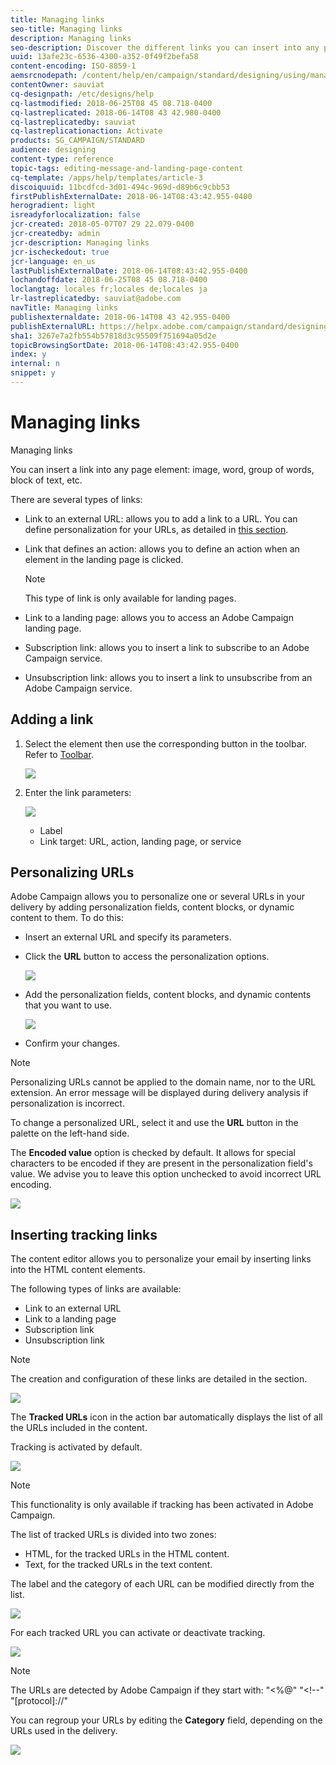 ```yaml
---
title: Managing links
seo-title: Managing links
description: Managing links
seo-description: Discover the different links you can insert into any page element.
uuid: 13afe23c-6536-4300-a352-0f49f2befa58
content-encoding: ISO-8859-1
aemsrcnodepath: /content/help/en/campaign/standard/designing/using/managing-links
contentOwner: sauviat
cq-designpath: /etc/designs/help
cq-lastmodified: 2018-06-25T08 45 08.718-0400
cq-lastreplicated: 2018-06-14T08 43 42.980-0400
cq-lastreplicatedby: sauviat
cq-lastreplicationaction: Activate
products: SG_CAMPAIGN/STANDARD
audience: designing
content-type: reference
topic-tags: editing-message-and-landing-page-content
cq-template: /apps/help/templates/article-3
discoiquuid: 11bcdfcd-3d01-494c-969d-d89b6c9cbb53
firstPublishExternalDate: 2018-06-14T08:43:42.955-0400
herogradient: light
isreadyforlocalization: false
jcr-created: 2018-05-07T07 29 22.079-0400
jcr-createdby: admin
jcr-description: Managing links
jcr-ischeckedout: true
jcr-language: en_us
lastPublishExternalDate: 2018-06-14T08:43:42.955-0400
lochandoffdate: 2018-06-25T08 45 08.718-0400
loclangtag: locales fr;locales de;locales ja
lr-lastreplicatedby: sauviat@adobe.com
navTitle: Managing links
publishexternaldate: 2018-06-14T08 43 42.955-0400
publishExternalURL: https://helpx.adobe.com/campaign/standard/designing/using/managing-links.html
sha1: 3267e7a2fb554b57818d3c95509f751694a05d2e
topicBrowsingSortDate: 2018-06-14T08:43:42.955-0400
index: y
internal: n
snippet: y
---
```


# Managing links

Managing links

You can insert a link into any page element: image, word, group of words, block of text, etc.

There are several types of links:

* Link to an external URL: allows you to add a link to a URL. You can define personalization for your URLs, as detailed in [this section](../../designing/using/managing-links.md#personalizing-urls).
* Link that defines an action: allows you to define an action when an element in the landing page is clicked.

  >[!NOTE]
  >
  >This type of link is only available for landing pages.

* Link to a landing page: allows you to access an Adobe Campaign landing page.
* Subscription link: allows you to insert a link to subscribe to an Adobe Campaign service.
* Unsubscription link: allows you to insert a link to unsubscribe from an Adobe Campaign service.

## Adding a link

1. Select the element then use the corresponding button in the toolbar. Refer to [Toolbar](../../designing/using/content-editor-interface.md#toolbar).

   ![](assets/delivery_content_13.png)

1. Enter the link parameters:

   ![](assets/delivery_content_14.png)

    * Label
    * Link target: URL, action, landing page, or service

## Personalizing URLs

Adobe Campaign allows you to personalize one or several URLs in your delivery by adding personalization fields, content blocks, or dynamic content to them. To do this:

* Insert an external URL and specify its parameters.
* Click the **URL** button to access the personalization options.

  ![](assets/delivery_content_57.png)

* Add the personalization fields, content blocks, and dynamic contents that you want to use.

  ![](assets/delivery_content_58.png)

* Confirm your changes.

>[!NOTE]
>
>Personalizing URLs cannot be applied to the domain name, nor to the URL extension. An error message will be displayed during delivery analysis if personalization is incorrect.

To change a personalized URL, select it and use the **URL** button in the palette on the left-hand side.

The **Encoded value** option is checked by default. It allows for special characters to be encoded if they are present in the personalization field's value. We advise you to leave this option unchecked to avoid incorrect URL encoding.

![](assets/delivery_content_59.png) 

## Inserting tracking links

The content editor allows you to personalize your email by inserting links into the HTML content elements.

The following types of links are available:

* Link to an external URL
* Link to a landing page
* Subscription link
* Unsubscription link

>[!NOTE]
>
>The creation and configuration of these links are detailed in the section.

![](assets/delivery_content_edition4.png)

The **Tracked URLs** icon in the action bar automatically displays the list of all the URLs included in the content.

Tracking is activated by default.

![](assets/delivery_content_edition13.png)

>[!NOTE]
>
>This functionality is only available if tracking has been activated in Adobe Campaign.

The list of tracked URLs is divided into two zones:

* HTML, for the tracked URLs in the HTML content.
* Text, for the tracked URLs in the text content.

The label and the category of each URL can be modified directly from the list.

![](assets/delivery_content_edition14.png)

For each tracked URL you can activate or deactivate tracking.

![](assets/delivery_content_edition15.png)

>[!NOTE]
>
>The URLs are detected by Adobe Campaign if they start with: "&lt;%@" "&lt;!--" "[protocol]://"

You can regroup your URLs by editing the **Category** field, depending on the URLs used in the delivery. 

![](assets/delivery_content_edition18.png)


